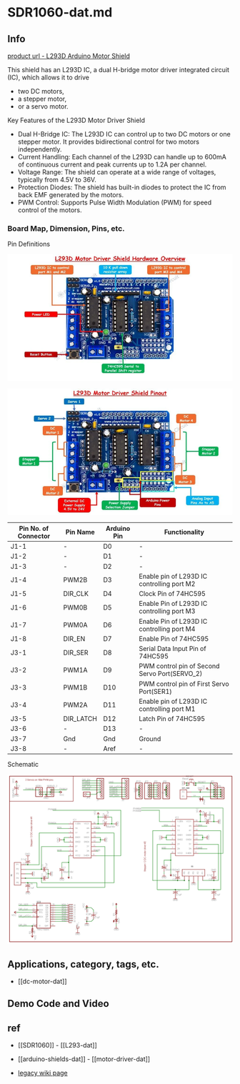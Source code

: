 
# SDR1060-dat.md

## Info
 
[product url - L293D Arduino Motor Shield](https://www.electrodragon.com/product/arduino-official-motor-drive-shield-l293d/)
 
This shield has an L293D IC, a dual H-bridge motor driver integrated circuit (IC), which allows it to drive 
- two DC motors, 
- a stepper motor, 
- or a servo motor. 
  

Key Features of the L293D Motor Driver Shield

- Dual H-Bridge IC: The L293D IC can control up to two DC motors or one stepper motor. It provides bidirectional control for two motors independently.
- Current Handling: Each channel of the L293D can handle up to 600mA of continuous current and peak currents up to 1.2A per channel.
- Voltage Range: The shield can operate at a wide range of voltages, typically from 4.5V to 36V.
- Protection Diodes: The shield has built-in diodes to protect the IC from back EMF generated by the motors.
- PWM Control: Supports Pulse Width Modulation (PWM) for speed control of the motors.


### Board Map, Dimension, Pins, etc.

Pin Definitions 

![](2025-04-01-13-12-55.png)

![](2025-04-01-13-13-09.png)


| Pin No. of Connector | Pin Name  | Arduino Pin | Functionality                                 |
| -------------------- | --------- | ----------- | --------------------------------------------- |
| J1-1                 | -         | D0          | -                                             |
| J1-2                 | -         | D1          | -                                             |
| J1-3                 | -         | D2          | -                                             |
| J1-4                 | PWM2B     | D3          | Enable pin of L293D IC controlling port M2    |
| J1-5                 | DIR_CLK   | D4          | Clock Pin of 74HC595                          |
| J1-6                 | PWM0B     | D5          | Enable Pin of L293D IC controlling port M3    |
| J1-7                 | PWM0A     | D6          | Enable Pin of L293D IC controlling port M4    |
| J1-8                 | DIR_EN    | D7          | Enable Pin of 74HC595                         |
| J3-1                 | DIR_SER   | D8          | Serial Data Input Pin of 74HC595              |
| J3-2                 | PWM1A     | D9          | PWM control pin of Second Servo Port(SERVO_2) |
| J3-3                 | PWM1B     | D10         | PWM control pin of First Servo Port(SER1)     |
| J3-4                 | PWM2A     | D11         | Enable pin of L293D IC controlling port M1    |
| J3-5                 | DIR_LATCH | D12         | Latch Pin of 74HC595                          |
| J3-6                 | -         | D13         | -                                             |
| J3-7                 | Gnd       | Gnd         | Ground                                        |
| J3-8                 | -         | Aref        | -                                             |




Schematic 

![](2025-04-01-13-18-46.png)



## Applications, category, tags, etc. 

- [[dc-motor-dat]]
 
## Demo Code and Video
 
## ref 
 
- [[SDR1060]] - [[L293-dat]]

- [[arduino-shields-dat]] - [[motor-driver-dat]]
 
- [legacy wiki page](https://www.electrodragon.com/w/L293D)
 